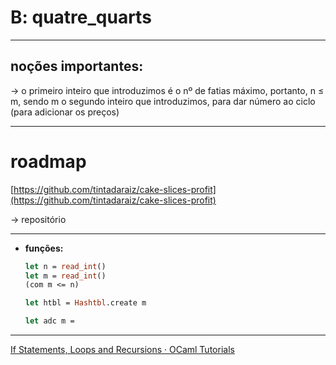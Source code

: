 # B: quatre_quarts

---

## noções importantes:

→ o primeiro inteiro que introduzimos é o nº de fatias máximo, portanto, n ≤ m, sendo m o segundo inteiro que introduzimos, para dar número ao ciclo (para adicionar os preços)

---

# roadmap

[https://github.com/tintadaraiz/cake-slices-profit](https://github.com/tintadaraiz/cake-slices-profit)

→ repositório

---

- **funções:**
    
    ```ocaml
    let n = read_int()
    let m = read_int()
    (com m <= n)
    
    let htbl = Hashtbl.create m
    
    let adc m =
    ```
    

---

[If Statements, Loops and Recursions · OCaml Tutorials](https://ocaml.org/docs/if-statements-and-loops)